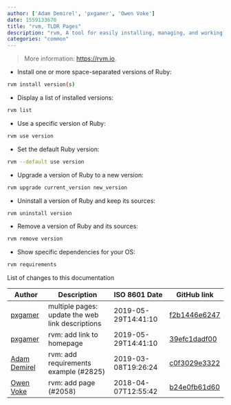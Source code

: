 ```yaml
---
author: ['Adam Demirel', 'pxgamer', 'Owen Voke']
date: 1559133670
title: "rvm, TLDR Pages"
description: "rvm, A tool for easily installing, managing, and working with multiple ruby environments."
categories: "common"
---
```

> More information: <https://rvm.io>.

- Install one or more space-separated versions of Ruby:

```bash
rvm install version(s)
```

- Display a list of installed versions:

```bash
rvm list
```

- Use a specific version of Ruby:

```bash
rvm use version
```

- Set the default Ruby version:

```bash
rvm --default use version
```

- Upgrade a version of Ruby to a new version:

```bash
rvm upgrade current_version new_version
```

- Uninstall a version of Ruby and keep its sources:

```bash
rvm uninstall version
```

- Remove a version of Ruby and its sources:

```bash
rvm remove version
```

- Show specific dependencies for your OS:

```bash
rvm requirements
```
List of changes to this documentation


Author | Description | ISO 8601 Date | GitHub link
------|-----|-----|-----
[pxgamer](mailto:owzie123@gmail.com) | multiple pages: update the web link descriptions | 2019-05-29T14:41:10 | [f2b1446e6247](https://github.com/tldr-pages/tldr/commit/f2b1446e6247d3e794ee6577dee0c867dfc9af26)
[pxgamer](mailto:owzie123@gmail.com) | rvm: add link to homepage | 2019-05-29T14:41:10 | [39efc1dadf00](https://github.com/tldr-pages/tldr/commit/39efc1dadf0082af4a0e02389c98c4985afbb9a0)
[Adam Demirel](mailto:adxm@msn.com) | rvm: add requirements example (#2825) | 2019-03-08T19:26:24 | [c0f3029e3322](https://github.com/tldr-pages/tldr/commit/c0f3029e3322dba46d48d54d1bf47355dd2f4a9f)
[Owen Voke](mailto:owzie123@gmail.com) | rvm: add page (#2058) | 2018-04-07T12:55:42 | [b24e0fb61d60](https://github.com/tldr-pages/tldr/commit/b24e0fb61d60e6e0cec4ed1d0521c9fbafad40d8)

